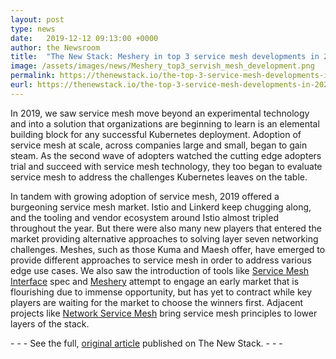```yaml
---
layout: post
type: news
date:   2019-12-12 09:13:00 +0000
author: the Newsroom
title:  "The New Stack: Meshery in top 3 service mesh developments in 2020"
image: /assets/images/news/Meshery_top3_servish_mesh_development.png
permalink: https://thenewstack.io/the-top-3-service-mesh-developments-in-2020/
eurl: https://thenewstack.io/the-top-3-service-mesh-developments-in-2020/
--- 
```


In 2019, we saw service mesh move beyond an experimental technology and into a solution that organizations are beginning to learn is an elemental building block for any successful Kubernetes deployment. Adoption of service mesh at scale, across companies large and small, began to gain steam. As the second wave of adopters watched the cutting edge adopters trial and succeed with service mesh technology, they too began to evaluate service mesh to address the challenges Kubernetes leaves on the table.

In tandem with growing adoption of service mesh, 2019 offered a burgeoning service mesh market. Istio and Linkerd keep chugging along, and the tooling and vendor ecosystem around Istio almost tripled throughout the year. But there were also many new players that entered the market providing alternative approaches to solving layer seven networking challenges. Meshes, such as those Kuma and Maesh offer, have emerged to provide different approaches to service mesh in order to address various edge use cases. We also saw the introduction of tools like [Service Mesh Interface](https://smi-spec.io/) spec and [Meshery](https://layer5.io/meshery/) attempt to engage an early market that is flourishing due to immense opportunity, but has yet to contract while key players are waiting for the market to choose the winners first. Adjacent projects like [Network Service Mesh](https://networkservicemesh.io/) bring service mesh principles to lower layers of the stack.

<p class="center">
-
-
- See the full, <a href="({{ post.eurl }})">original article</a> published on The New Stack.
-
-
-
</p>